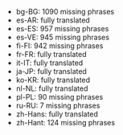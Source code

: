 - bg-BG: 1090 missing phrases
- es-AR: fully translated
- es-ES: 957 missing phrases
- es-VE: 945 missing phrases
- fi-FI: 942 missing phrases
- fr-FR: fully translated
- it-IT: fully translated
- ja-JP: fully translated
- ko-KR: fully translated
- nl-NL: fully translated
- pl-PL: 90 missing phrases
- ru-RU: 7 missing phrases
- zh-Hans: fully translated
- zh-Hant: 124 missing phrases
